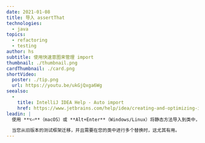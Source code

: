 ```yaml
---
date: 2021-01-08
title: 导入 assertThat
technologies:
  - java
topics:
  - refactoring
  - testing
author: hs
subtitle: 使用快速意图来管理 import
thumbnail: ./thumbnail.png
cardThumbnail: ./card.png
shortVideo:
  poster: ./tip.png
  url: https://youtu.be/ukGjQxga6Wg
seealso:
  - 
    title: IntelliJ IDEA Help - Auto import
    href: https://www.jetbrains.com/help/idea/creating-and-optimizing-imports.html
leadin: |
  使用 **⌥⏎**（macOS）或 **Alt+Enter**（Windows/Linux）将静态方法导入到类中，以提高代码的可读性。

  当您从旧版本的测试框架迁移，并且需要在您的类中进行多个替换时，这尤其有用。
---
```


